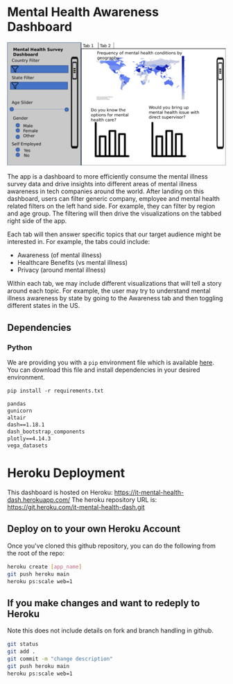 # Mental Health Awareness Dashboard

![app sketch](images/app_sketch_v1.png)

The app is a dashboard to more efficiently consume the mental illness survey data and drive insights into different areas of mental illness awareness in tech companies around the world. After landing on this dashboard, users can filter generic company, employee and mental health related filters on the left hand side. For example, they can filter by region and age group. The filtering will then drive the visualizations on the tabbed right side of the app.

Each tab will then answer specific topics that our target audience might be interested in. For example, the tabs could include:
- Awareness (of mental illness)
- Healthcare Benefits (vs mental illness)
- Privacy (around mental illness)

Within each tab, we may include different visualizations that will tell a story around each topic. For example, the user may try to understand mental illness awareness by state by going to the Awareness tab and then toggling different states in the US.

## Dependencies

### Python

We are providing you with a `pip` environment file which is available [here](requirements.txt). You can download this file and install dependencies in your desired environment.

```
pip install -r requirements.txt
```

```
pandas
gunicorn
altair
dash==1.18.1
dash_bootstrap_components
plotly==4.14.3
vega_datasets
```

# Heroku Deployment

This dashboard is hosted on Heroku: https://it-mental-health-dash.herokuapp.com/ 
The heroku repository URL is: https://git.heroku.com/it-mental-health-dash.git

## Deploy on to your own Heroku Account
Once you've cloned this github repository, you can do the following from the root of the repo:
```bash
heroku create [app_name]
git push heroku main
heroku ps:scale web=1
```
## If you make changes and want to redeply to Heroku
Note this does not include details on fork and branch handling in github.
```bash
git status
git add .
git commit -m "change description"
git push heroku main
heroku ps:scale web=1
```
